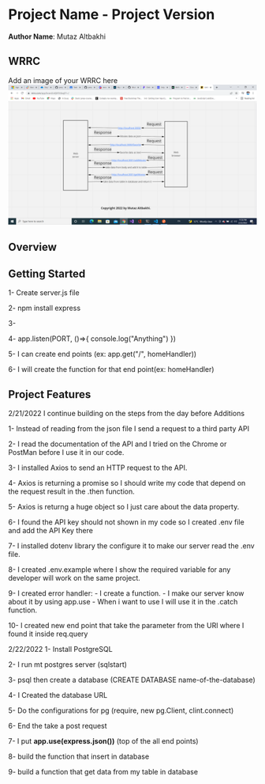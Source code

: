 # Project Name - Project Version

**Author Name**: Mutaz Altbakhi

## WRRC
Add an image of your WRRC here
![image](assets/movies_request.png)
## Overview

## Getting Started
<!-- What are the steps that a user must take in order to build this app on their own machine and get it running? -->
1- Create server.js file

2- npm install express

3- 

4- app.listen(PORT, ()=>{ console.log("Anything") })

5- I can create end points (ex: app.get("/", homeHandler))

6- I will create the function for that end point(ex: homeHandler)
## Project Features
<!-- What are the features included in you app -->



2/21/2022
I continue building on the steps from the day before Additions

1- Instead of reading from the json file I send a request to a third party API

2- I read the documentation of the API and I tried on the Chrome or PostMan before I use it in our code.

3- I installed Axios to send an HTTP request to the API.

4- Axios is returning a promise so I should write my code that depend on the request result in the .then function.

5- Axios is returng a huge object so I just care about the data property.

6- I found the API key should not shown in my code so I created .env file and add the API Key there

7- I installed dotenv library the configure it to make our server read the .env file.

8- I created .env.example where I show the required variable for any developer will work on the same project.

9- I created error handler: - I create a function. - I make our server know about it by using app.use - When i want to use I will use it in the .catch function.

10- I created new end point that take the parameter from the URl where I found it inside req.query


2/22/2022
1- Install PostgreSQL

2- I run mt postgres server (sqlstart)

3- psql then create a database (CREATE DATABASE name-of-the-database)

4- I Created the database URL

5- Do the configurations for pg (require, new pg.Client, clint.connect)

6- End the take a post request

7- I put **app.use(express.json())** (top of the all end points)

8- build the function that insert in database

9- build a function that get data from my table in database